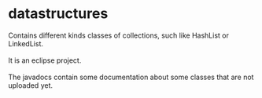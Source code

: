 # datastructures<br />
Contains different kinds classes of collections, such like HashList or LinkedList.<br /><br />
It is an eclipse project.<br /><br />
The javadocs contain some documentation about some classes that are not uploaded yet.<br /><br />
